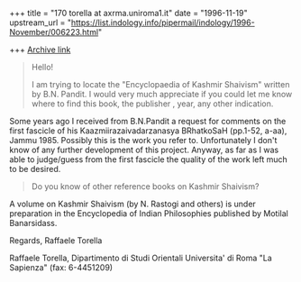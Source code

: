 +++
title = "170 torella at axrma.uniroma1.it"
date = "1996-11-19"
upstream_url = "https://list.indology.info/pipermail/indology/1996-November/006223.html"

+++
[Archive link](https://list.indology.info/pipermail/indology/1996-November/006223.html)

>Hello!
>
>I am trying to locate the "Encyclopaedia of Kashmir Shaivism" written by
>B.N. Pandit. I would very much appreciate if you could let me know where
>to find this book, the publisher , year, any other indication.

Some years ago I received from B.N.Pandit a request for  comments on the
first fascicle of his Kaazmiirazaivadarzanasya BRhatkoSaH (pp.1-52, a-aa),
Jammu 1985. Possibly this is the work you refer to. Unfortunately I don't
know of any further development of this project. Anyway, as far as I was
able to judge/guess from the first fascicle the quality of the work left
much to be desired.


> Do you know of other reference books on Kashmir Shaivism?

A volume on Kashmir Shaivism (by N. Rastogi and others) is under
preparation in the Encyclopedia of Indian Philosophies published by Motilal
Banarsidass.

Regards,
Raffaele Torella

Raffaele Torella,
Dipartimento di Studi Orientali
Universita' di Roma "La Sapienza"
(fax: 6-4451209)






